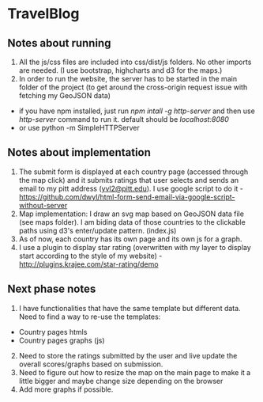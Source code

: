 # TravelBlog

## Notes about running

1. All the js/css files are included into css/dist/js folders. No other imports are needed. (I use bootstrap, highcharts and d3 for the maps.)
2. In order to run the website, the server has to be started in the main folder of the project (to get around the cross-origin request issue with fetching my GeoJSON data)
 * if you have npm installed, just run _npm intall -g http-server_ and then use _http-server_ command to run it. default should be *localhost:8080*
 * or use python -m SimpleHTTPServer

## Notes about implementation

1. The submit form is displayed at each country page (accessed through the map click) and it submits ratings that user selects and sends an email to my pitt address (yvl2@pitt.edu). I use google script to do it - https://github.com/dwyl/html-form-send-email-via-google-script-without-server
2. Map implementation: I draw an svg map based on GeoJSON data file (see maps folder). I am biding data of those countries to the clickable paths using d3's enter/update pattern. (index.js)
3. As of now, each country has its own page and its own js for a graph.
4. I use a plugin to display star rating (overwritten with my layer to display start according to the style of my website) - http://plugins.krajee.com/star-rating/demo

## Next phase notes

1. I have functionalities that have the same template but different data. Need to find a way to re-use the templates:
 * Country pages htmls
 * Country pages graphs (js)
2. Need to store the ratings submitted by the user and live update the overall scores/graphs based on submission.
3. Need to figure out how to resize the map on the main page to make it a little bigger and maybe change size depending on the browser
4. Add more graphs if possible.
